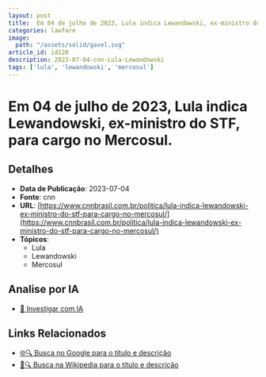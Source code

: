 ```yaml
---
layout: post
title:  Em 04 de julho de 2023, Lula indica Lewandowski, ex-ministro do STF, para cargo no Mercosul.
categories: lawfare
image: 
  path: "/assets/solid/gavel.svg"
article_id: id128
description: 2023-07-04-cnn-Lula-Lewandowski
tags: ['lula', 'lewandowski', 'mercosul']
---
```


# Em 04 de julho de 2023, Lula indica Lewandowski, ex-ministro do STF, para cargo no Mercosul.

## Detalhes
- **Data de Publicação**: 2023-07-04
- **Fonte**: cnn
- **URL**: [https://www.cnnbrasil.com.br/politica/lula-indica-lewandowski-ex-ministro-do-stf-para-cargo-no-mercosul/](https://www.cnnbrasil.com.br/politica/lula-indica-lewandowski-ex-ministro-do-stf-para-cargo-no-mercosul/)
- **Tópicos**:
  - Lula
  - Lewandowski
  - Mercosul

## Analise por IA
- [🤖 Investigar com IA](https://www.perplexity.ai/search?q=%22not%C3%ADcia%20artigo%20Brasil%22%20Em%2004%20de%20julho%20de%202023%2C%20Lula%20indica%20Lewandowski%2C%20ex-ministro%20do%20STF%2C%20para%20cargo%20no%20Mercosul.%20cnn%202023-07-04)

## Links Relacionados
- [🌐🔍 Busca no Google para o título e descrição](https://www.google.com/search?q=%22not%C3%ADcia%20artigo%20Brasil%22%20Em%2004%20de%20julho%20de%202023%2C%20Lula%20indica%20Lewandowski%2C%20ex-ministro%20do%20STF%2C%20para%20cargo%20no%20Mercosul.%20cnn%202023-07-04)
- [📖🔍 Busca na Wikipedia para o título e descrição](https://pt.wikipedia.org/w/index.php?search=%22not%C3%ADcia%20artigo%20Brasil%22%20Em%2004%20de%20julho%20de%202023%2C%20Lula%20indica%20Lewandowski%2C%20ex-ministro%20do%20STF%2C%20para%20cargo%20no%20Mercosul.%20cnn%202023-07-04)


